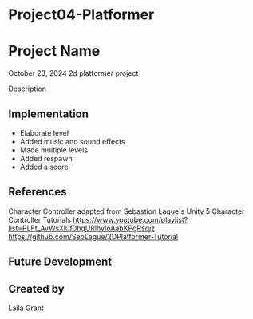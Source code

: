# Project04-Platformer

# Project Name
October 23, 2024
2d platformer project

Description

## Implementation
* Elaborate level
* Added music and sound effects
* Made multiple levels
* Added respawn
* Added a score 

## References

Character Controller adapted from Sebastion Lague's Unity 5 Character Controller Tutorials
https://www.youtube.com/playlist?list=PLFt_AvWsXl0f0hqURlhyIoAabKPgRsqjz
https://github.com/SebLague/2DPlatformer-Tutorial

## Future Development

## Created by
Laila Grant
